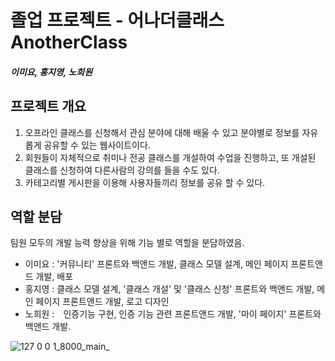 # 졸업 프로젝트 - 어나더클래스 AnotherClass
##### 이미요, 홍지영, 노희원

## 프로젝트 개요
1. 오프라인 클래스를 신청해서 관심 분야에 대해 배울 수 있고 분야별로 정보를 자유롭게 공유할 수 있는 웹사이트이다. 
2. 회원들이 자체적으로 취미나 전공 클래스를 개설하여 수업을 진행하고, 또 개설된 클래스를 신청하여 다른사람의 강의를 들을 수도 있다.
3. 카테고리별 게시판을 이용해 사용자들끼리 정보를 공유 할 수 있다.

## 역할 분담
팀원 모두의 개발 능력 향상을 위해 기능 별로 역할을 분담하였음.
+ 이미요 :  '커뮤니티' 프론트와 백앤드 개발, 클래스 모델 설계, 메인 페이지 프론트앤드 개발, 배포
+ 홍지영 :  클래스 모델 설계, '클래스 개설' 및 '클래스 신청' 프론트와 백앤드 개발, 메인 페이지 프론트앤드 개발, 로고 디자인
+ 노희원 :　인증기능 구현, 인증 기능 관련 프론트앤드 개발, '마이 페이지' 프론트와 백앤드 개발.

![127 0 0 1_8000_main_](https://user-images.githubusercontent.com/62459690/93714996-63bf2880-fba1-11ea-85a4-9d8d196a3fc1.png)

